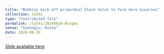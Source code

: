 ```yaml
---
title: "Bubbles kick off primordial black holes to form more binaries"
collection: talks
type: "Contributed Talk"
permalink: /talks/20240616-Ningbo
venue: "Gyeongju, Korea"
date: 2024-06-16
---
```


[Slide available here](https://einste11n.github.io/zy-yuwen.github.io/files/TalkSlides/Ningbo20240616.pdf)
